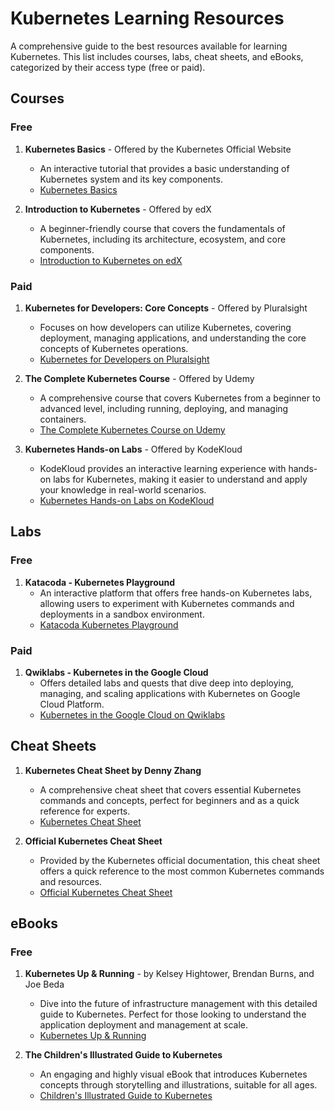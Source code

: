 # Kubernetes Learning Resources

A comprehensive guide to the best resources available for learning Kubernetes. This list includes courses, labs, cheat sheets, and eBooks, categorized by their access type (free or paid).

## Courses

### Free

1. **Kubernetes Basics** - Offered by the Kubernetes Official Website
   - An interactive tutorial that provides a basic understanding of Kubernetes system and its key components.
   - [Kubernetes Basics](https://kubernetes.io/docs/tutorials/kubernetes-basics/)

2. **Introduction to Kubernetes** - Offered by edX
   - A beginner-friendly course that covers the fundamentals of Kubernetes, including its architecture, ecosystem, and core components.
   - [Introduction to Kubernetes on edX](https://www.edx.org/course/introduction-to-kubernetes)

### Paid

1. **Kubernetes for Developers: Core Concepts** - Offered by Pluralsight
   - Focuses on how developers can utilize Kubernetes, covering deployment, managing applications, and understanding the core concepts of Kubernetes operations.
   - [Kubernetes for Developers on Pluralsight](https://www.pluralsight.com/courses/kubernetes-developers-core-concepts)

2. **The Complete Kubernetes Course** - Offered by Udemy
   - A comprehensive course that covers Kubernetes from a beginner to advanced level, including running, deploying, and managing containers.
   - [The Complete Kubernetes Course on Udemy](https://www.udemy.com/course/kubernetes-from-a-to-z/)

3. **Kubernetes Hands-on Labs** - Offered by KodeKloud
   - KodeKloud provides an interactive learning experience with hands-on labs for Kubernetes, making it easier to understand and apply your knowledge in real-world scenarios.
   - [Kubernetes Hands-on Labs on KodeKloud](https://kodekloud.com/courses/kubernetes-for-the-absolute-beginners-hands-on/)

## Labs

### Free

1. **Katacoda - Kubernetes Playground**
   - An interactive platform that offers free hands-on Kubernetes labs, allowing users to experiment with Kubernetes commands and deployments in a sandbox environment.
   - [Katacoda Kubernetes Playground](https://www.katacoda.com/courses/kubernetes)

### Paid

1. **Qwiklabs - Kubernetes in the Google Cloud**
   - Offers detailed labs and quests that dive deep into deploying, managing, and scaling applications with Kubernetes on Google Cloud Platform.
   - [Kubernetes in the Google Cloud on Qwiklabs](https://www.qwiklabs.com/quests/29)

## Cheat Sheets

1. **Kubernetes Cheat Sheet by Denny Zhang**
   - A comprehensive cheat sheet that covers essential Kubernetes commands and concepts, perfect for beginners and as a quick reference for experts.
   - [Kubernetes Cheat Sheet](https://dennyzhang.com/kubernetes-cheatsheet)

2. **Official Kubernetes Cheat Sheet**
   - Provided by the Kubernetes official documentation, this cheat sheet offers a quick reference to the most common Kubernetes commands and resources.
   - [Official Kubernetes Cheat Sheet](https://kubernetes.io/docs/reference/kubectl/cheatsheet/)

## eBooks

### Free

1. **Kubernetes Up & Running** - by Kelsey Hightower, Brendan Burns, and Joe Beda
   - Dive into the future of infrastructure management with this detailed guide to Kubernetes. Perfect for those looking to understand the application deployment and management at scale.
   - [Kubernetes Up & Running](https://azure.microsoft.com/en-us/resources/kubernetes-up-and-running/)

2. **The Children's Illustrated Guide to Kubernetes**
   - An engaging and highly visual eBook that introduces Kubernetes concepts through storytelling and illustrations, suitable for all ages.
   - [Children's Illustrated Guide to Kubernetes](https://deis.com/assets/the-childrens-illustrated-guide-to-kubernetes.pdf)

